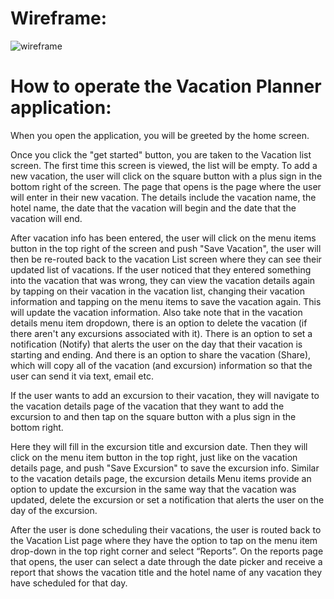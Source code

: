 <h1> Wireframe: </h1>

![wireframe](https://github.com/jordanbrakefield/vacation-planner/assets/54958144/07e0aa70-caab-4bf2-a94e-628ae1978a9b)








<h1>How to operate the Vacation Planner application: </h1>

When you open the application, you will be greeted by the home screen.



Once you click the "get started" button, you are taken to the Vacation list screen. The first time this screen is viewed, the list will be empty. To add a new vacation, the user will click on the square button with a plus sign in the bottom right of the screen. The page that opens is the page where the user will enter in their new vacation. The details include the vacation name, the hotel name, the date that the vacation will begin and the date that the vacation will end.



After vacation info has been entered, the user will click on the menu items button in the top right of the screen and push "Save Vacation", the user will then be re-routed back to the vacation List screen where they can see their updated list of vacations. If the user noticed that they entered something into the vacation that was wrong, they can view the vacation details again by tapping on their vacation in the vacation list, changing their vacation information and tapping on the menu items to save the vacation again. This will update the vacation information. Also take note that in the vacation details menu item dropdown, there is an option to delete the vacation (if there aren't any excursions associated with it). There is an option to set a notification (Notify) that alerts the user on the day that their vacation is starting and ending. And there is an option to share the vacation (Share), which will copy all of the vacation (and excursion) information so that the user can send it via text, email etc.



If the user wants to add an excursion to their vacation, they will navigate to the vacation details page of the vacation that they want to add the excursion to and then tap on the square button with a plus sign in the bottom right.



Here they will fill in the excursion title and excursion date. Then they will click on the menu item button in the top right, just like on the vacation details page, and push "Save Excursion" to save the excursion info. Similar to the vacation details page, the excursion details Menu items provide an option to update the excursion in the same way that the vacation was updated, delete the excursion or set a notification that alerts the user on the day of the excursion.

After the user is done scheduling their vacations, the user is routed back to the Vacation List page where they have the option to tap on the menu item drop-down in the top right corner and select “Reports”. On the reports page that opens, the user can select a date through the date picker and receive a report that shows the vacation title and the hotel name of any vacation they have scheduled for that day. 

 